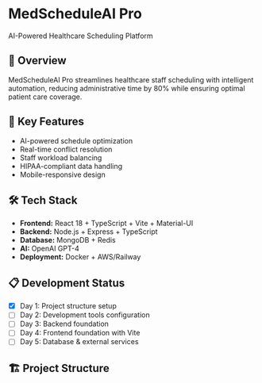 # MedScheduleAI Pro

AI-Powered Healthcare Scheduling Platform

## 🏥 Overview
MedScheduleAI Pro streamlines healthcare staff scheduling with intelligent automation, reducing administrative time by 80% while ensuring optimal patient care coverage.

## 🚀 Key Features
- AI-powered schedule optimization
- Real-time conflict resolution
- Staff workload balancing
- HIPAA-compliant data handling
- Mobile-responsive design

## 🛠️ Tech Stack
- **Frontend:** React 18 + TypeScript + Vite + Material-UI
- **Backend:** Node.js + Express + TypeScript
- **Database:** MongoDB + Redis
- **AI:** OpenAI GPT-4
- **Deployment:** Docker + AWS/Railway

## 📋 Development Status
- [x] Day 1: Project structure setup
- [ ] Day 2: Development tools configuration
- [ ] Day 3: Backend foundation
- [ ] Day 4: Frontend foundation with Vite
- [ ] Day 5: Database & external services

## 🏗️ Project Structure
